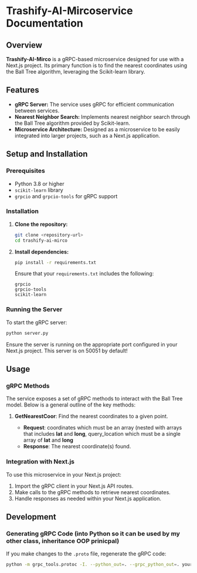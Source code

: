 # Trashify-AI-Mircoservice Documentation

## Overview

**Trashify-AI-Mirco** is a gRPC-based microservice designed for use with a Next.js project. Its primary function is to find the nearest coordinates using the Ball Tree algorithm, leveraging the Scikit-learn library.

## Features

- **gRPC Server:** The service uses gRPC for efficient communication between services.
- **Nearest Neighbor Search:** Implements nearest neighbor search through the Ball Tree algorithm provided by Scikit-learn.
- **Microservice Architecture:** Designed as a microservice to be easily integrated into larger projects, such as a Next.js application.

## Setup and Installation

### Prerequisites

- Python 3.8 or higher
- `scikit-learn` library
- `grpcio` and `grpcio-tools` for gRPC support

### Installation

1. **Clone the repository:**

   ```bash
   git clone <repository-url>
   cd trashify-ai-mirco
   ```

2. **Install dependencies:**

   ```bash
   pip install -r requirements.txt
   ```

   Ensure that your `requirements.txt` includes the following:

   ```text
   grpcio
   grpcio-tools
   scikit-learn
   ```

### Running the Server

To start the gRPC server:

```bash
python server.py
```

Ensure the server is running on the appropriate port configured in your Next.js project. This server is on 50051 by default!

## Usage

### gRPC Methods

The service exposes a set of gRPC methods to interact with the Ball Tree model. Below is a general outline of the key methods:

1. **GetNearestCoor**: Find the nearest coordinates to a given point.

   - **Request**: coordinates which must be an array (nested with arrays that includes **lat** and **long**, query_location which must be a single array of **lat** and **long**
   - **Response**: The nearest coordinate(s) found.

### Integration with Next.js

To use this microservice in your Next.js project:

1. Import the gRPC client in your Next.js API routes.
2. Make calls to the gRPC methods to retrieve nearest coordinates.
3. Handle responses as needed within your Next.js application.

## Development

### Generating gRPC Code (into Python so it can be used by my other class, inheritance OOP prinicpal)

If you make changes to the `.proto` file, regenerate the gRPC code:

```bash
python -m grpc_tools.protoc -I. --python_out=. --grpc_python_out=. your_proto_file.proto
```

